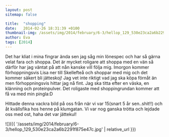 ```yaml
---
layout: post
sitemap: false

title:  "shopping"
date:   2014-02-26 18:31:39 +0100
thumbnail-img: /assets/img/2014/february/6-3/hellop_129_530e23ca2a6b2291f875e47c.jpg
author: Eva
tags: [2014]
---
```


Det har kliat i mina fingrar ända sen jag såg min lönespec och har så gärna velat fara och shoppa. Det är mycket roligare att shoppa med en vän så därför har jag väntat på att nån kanske vill följa mig. Imorgon kommer förhoppningsvis Lisa ner till Skellefteå och shoppar med mig och det kommer säkert bli jätteskoj! Jag vet inte riktigt vad jag ska köpa förnåt än men förhoppningsvis hittar jag nå fint. Jag ska titta efter en väska, en klänning och proteinpulver. Det roligaste med shoppingrundan kommer att få va med min pingla:D 

Hittade denna vackra bild på oss från när vi var 15(snart 5 år sen..shit!!) och åt kvällsfika hos henne på klumgatan. Vi var nog ganska trötta och lejdade oss med ost, haha det var jättekul!

![]({{ '/assets/img/2014/february/6-3/hellop_129_530e23ca2a6b2291f875e47c.jpg'  | relative_url }})

